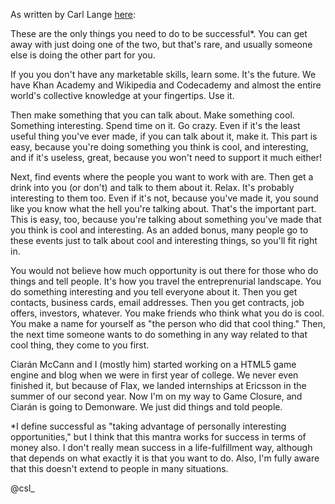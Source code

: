 As written by Carl Lange [here](http://carl.flax.ie/dothingstellpeople.html):

These are the only things you need to do to be successful*. You can get away with just doing one of the two, but that's rare, and usually someone else is doing the other part for you.

If you you don't have any marketable skills, learn some. It's the future. We have Khan Academy and Wikipedia and Codecademy and almost the entire world's collective knowledge at your fingertips. Use it.

Then make something that you can talk about. Make something cool. Something interesting. Spend time on it. Go crazy. Even if it's the least useful thing you've ever made, if you can talk about it, make it. This part is easy, because you're doing something you think is cool, and interesting, and if it's useless, great, because you won't need to support it much either!

Next, find events where the people you want to work with are. Then get a drink into you (or don't) and talk to them about it. Relax. It's probably interesting to them too. Even if it's not, because you've made it, you sound like you know what the hell you're talking about. That's the important part. This is easy, too, because you're talking about something you've made that you think is cool and interesting. As an added bonus, many people go to these events just to talk about cool and interesting things, so you'll fit right in.

You would not believe how much opportunity is out there for those who do things and tell people. It's how you travel the entreprenurial landscape. You do something interesting and you tell everyone about it. Then you get contacts, business cards, email addresses. Then you get contracts, job offers, investors, whatever. You make friends who think what you do is cool. You make a name for yourself as "the person who did that cool thing." Then, the next time someone wants to do something in any way related to that cool thing, they come to you first.

Ciarán McCann and I (mostly him) started working on a HTML5 game engine and blog when we were in first year of college. We never even finished it, but because of Flax, we landed internships at Ericsson in the summer of our second year. Now I'm on my way to Game Closure, and Ciarán is going to Demonware. We just did things and told people.

*I define successful as "taking advantage of personally interesting opportunities," but I think that this mantra works for success in terms of money also. I don't really mean success in a life-fulfillment way, although that depends on what exactly it is that you want to do. Also, I'm fully aware that this doesn't extend to people in many situations.

@csl_
